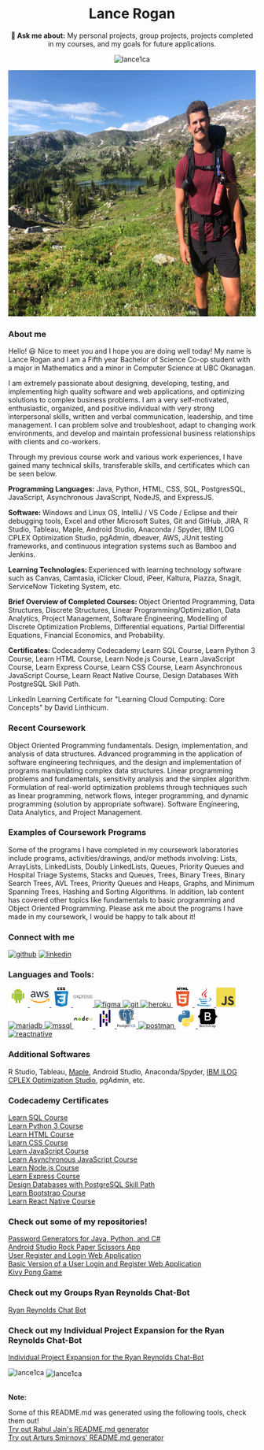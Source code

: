 <h1 align="center"> Lance Rogan </h1>

<p align="center">
  <b>💬 Ask me about:</b> My personal projects, group projects, projects completed in my courses, and my goals for future applications.
  </p>
<p align="center"> <img src="https://komarev.com/ghpvc/?username=lance1ca&label=Profile%20views&color=0e75b6&style=flat" alt="lance1ca" /> </p>

<p align="center"><img src="https://github.com/lance1ca/lance1ca/blob/main/images/LR%20-%20Hiking.jpeg" alt="hiking" width="700" height="500" /></p>

<h3>About me</h3>
<p>
  
Hello! 😃 Nice to meet you and I hope you are doing well today! My name is Lance Rogan and I am a Fifth year Bachelor of Science Co-op student with a major in Mathematics and a minor in Computer Science at UBC Okanagan.

I am extremely passionate about designing, developing, testing, and implementing high quality software and web applications, and optimizing solutions to complex business problems. I am a very self-motivated, enthusiastic, organized, and positive individual with very strong interpersonal skills, written and verbal communication, leadership, and time management. I can problem solve and troubleshoot, adapt to changing work environments, and develop and maintain professional business relationships with clients and co-workers.

Through my previous course work and various work experiences, I have gained many technical skills, transferable skills, and certificates which can be seen below.

<b>Programming Languages:</b>
Java, Python, HTML, CSS, SQL, PostgresSQL, JavaScript, Asynchronous JavaScript, NodeJS, and ExpressJS.

<b>Software: </b>
Windows and Linux OS, IntelliJ / VS Code / Eclipse and their debugging tools, Excel and other Microsoft Suites, Git and GitHub, JIRA, R Studio, Tableau, Maple, Android Studio, Anaconda / Spyder, IBM ILOG CPLEX Optimization Studio, pgAdmin, dbeaver, AWS, JUnit testing frameworks, and continuous integration systems such as Bamboo and Jenkins.

<b>Learning Technologies: </b>
Experienced with learning technology software such as Canvas, Camtasia, iClicker Cloud, iPeer, Kaltura, Piazza, Snagit, ServiceNow Ticketing System, etc.

<b>Brief Overview of Completed Courses: </b>
Object Oriented Programming, Data Structures, Discrete Structures, Linear Programming/Optimization, Data Analytics, Project Management, Software Engineering, Modelling of Discrete Optimization Problems, Differential equations, Partial Differential Equations, Financial Economics, and Probability.

<b>Certificates: </b>
Codecademy Codecademy Learn SQL Course, Learn Python 3 Course, Learn HTML Course, Learn Node.js Course, Learn JavaScript Course, Learn Express Course, Learn CSS Course, Learn Asynchronous JavaScript Course, Learn React Native Course, Design Databases With PostgreSQL Skill Path.

LinkedIn Learning Certificate for "Learning Cloud Computing: Core Concepts" by David Linthicum.

</p>


<h3>Recent Coursework</h3>
<p>
  
Object Oriented Programming fundamentals. Design, implementation, and analysis of data structures. Advanced programming in the application of software engineering techniques, and the design and implementation of programs manipulating complex data structures. Linear programming problems and fundamentals, sensitivity analysis and the simplex algorithm. Formulation of real-world optimization problems through techniques such as linear programming, network flows, integer programming, and dynamic programming (solution by appropriate software). Software Engineering, Data Analytics, and Project Management.

</p>

<h3>Examples of Coursework Programs</h3>
<p>
  
Some of the programs I have completed in my coursework laboratories include programs, activities/drawings, and/or methods involving: Lists, ArrayLists, LinkedLists, Doubly LinkedLists, Queues, Priority Queues and Hospital Triage Systems, Stacks and Queues, Trees, Binary Trees, Binary Search Trees, AVL Trees, Priority Queues and Heaps, Graphs, and Minimum Spanning Trees, Hashing and Sorting Algorithms. In addition, lab content has covered other topics like fundamentals to basic programming and Object Oriented Programming. Please ask me about the programs I have made in my coursework, I would be happy to talk about it!

</p>

<h3 align="left">Connect with me</h3>

[<img src='https://cdn.jsdelivr.net/npm/simple-icons@3.0.1/icons/github.svg' alt='github' height='40'>](https://github.com/lance1ca)  [<img src='https://raw.githubusercontent.com/rahuldkjain/github-profile-readme-generator/master/src/images/icons/Social/linked-in-alt.svg' alt='linkedin' height='40'>](https://www.linkedin.com/in/lance-rogan/)  

<h3 align="left">Languages and Tools:</h3>
<p align="left"> <a href="https://developer.android.com" target="_blank" rel="noreferrer"> <img src="https://raw.githubusercontent.com/devicons/devicon/master/icons/android/android-original-wordmark.svg" alt="android" width="40" height="40"/> </a> <a href="https://aws.amazon.com" target="_blank" rel="noreferrer"> <img src="https://raw.githubusercontent.com/devicons/devicon/master/icons/amazonwebservices/amazonwebservices-original-wordmark.svg" alt="aws" width="40" height="40"/> </a> <a href="https://www.w3schools.com/css/" target="_blank" rel="noreferrer"> <img src="https://raw.githubusercontent.com/devicons/devicon/master/icons/css3/css3-original-wordmark.svg" alt="css3" width="40" height="40"/> </a> <a href="https://expressjs.com" target="_blank" rel="noreferrer"> <img src="https://raw.githubusercontent.com/devicons/devicon/master/icons/express/express-original-wordmark.svg" alt="express" width="40" height="40"/> </a> <a href="https://www.figma.com/" target="_blank" rel="noreferrer"> <img src="https://www.vectorlogo.zone/logos/figma/figma-icon.svg" alt="figma" width="40" height="40"/> </a> <a href="https://git-scm.com/" target="_blank" rel="noreferrer"> <img src="https://www.vectorlogo.zone/logos/git-scm/git-scm-icon.svg" alt="git" width="40" height="40"/> </a> <a href="https://heroku.com" target="_blank" rel="noreferrer"> <img src="https://www.vectorlogo.zone/logos/heroku/heroku-icon.svg" alt="heroku" width="40" height="40"/> </a> <a href="https://www.w3.org/html/" target="_blank" rel="noreferrer"> <img src="https://raw.githubusercontent.com/devicons/devicon/master/icons/html5/html5-original-wordmark.svg" alt="html5" width="40" height="40"/> </a>  <a href="https://www.java.com" target="_blank" rel="noreferrer"> <img src="https://raw.githubusercontent.com/devicons/devicon/master/icons/java/java-original.svg" alt="java" width="40" height="40"/> </a><a href="https://developer.mozilla.org/en-US/docs/Web/JavaScript" target="_blank" rel="noreferrer"> <img src="https://raw.githubusercontent.com/devicons/devicon/master/icons/javascript/javascript-original.svg" alt="javascript" width="40" height="40"/> </a><br> <a href="https://mariadb.org/" target="_blank" rel="noreferrer"> <img src="https://www.vectorlogo.zone/logos/mariadb/mariadb-icon.svg" alt="mariadb" width="40" height="40"/> </a> <a href="https://www.microsoft.com/en-us/sql-server" target="_blank" rel="noreferrer"> <img src="https://www.svgrepo.com/show/303229/microsoft-sql-server-logo.svg" alt="mssql" width="40" height="40"/> </a> <a href="https://nodejs.org" target="_blank" rel="noreferrer"> <img src="https://raw.githubusercontent.com/devicons/devicon/master/icons/nodejs/nodejs-original-wordmark.svg" alt="nodejs" width="40" height="40"/> </a> <a href="https://pandas.pydata.org/" target="_blank" rel="noreferrer"> <img src="https://raw.githubusercontent.com/devicons/devicon/2ae2a900d2f041da66e950e4d48052658d850630/icons/pandas/pandas-original.svg" alt="pandas" width="40" height="40"/> </a> <a href="https://www.postgresql.org" target="_blank" rel="noreferrer"> <img src="https://raw.githubusercontent.com/devicons/devicon/master/icons/postgresql/postgresql-original-wordmark.svg" alt="postgresql" width="40" height="40"/> </a> <a href="https://postman.com" target="_blank" rel="noreferrer"> <img src="https://www.vectorlogo.zone/logos/getpostman/getpostman-icon.svg" alt="postman" width="40" height="40"/> </a> <a href="https://www.python.org" target="_blank" rel="noreferrer"> <img src="https://raw.githubusercontent.com/devicons/devicon/master/icons/python/python-original.svg" alt="python" width="40" height="40"/> </a><a href="https://getbootstrap.com" target="_blank" rel="noreferrer"> <img src="https://raw.githubusercontent.com/devicons/devicon/master/icons/bootstrap/bootstrap-plain-wordmark.svg" alt="bootstrap" width="40" height="40"/> </a><a href="https://reactnative.dev/" target="_blank" rel="noreferrer"> <img src="https://reactnative.dev/img/header_logo.svg" alt="reactnative" width="40" height="40"/> </a> </p>


<h3 align="left">Additional Softwares</h3>
<p align="left">
  R Studio, Tableau, <a href="https://www.maplesoft.com/" target="_blank" rel="noreferrer">Maple</a>, Android Studio, Anaconda/Spyder, <a href="https://www.ibm.com/ca-en/products/ilog-cplex-optimization-studio" target="_blank" rel="noreferrer">IBM ILOG CPLEX Optimization Studio</a>, pgAdmin, etc.
  
  

  
  <h3 align="left">Codecademy Certificates</h3>

  <a href="https://github.com/lance1ca/lance1ca/blob/main/images/Learn%20SQL%20Course%20-%20Lance%20Rogan%20_%20Codecademy.pdf">Learn SQL Course</a>
    <br>
  <a href="https://github.com/lance1ca/lance1ca/blob/main/images/Learn%20Python%203%20-%20Lance%20Rogan%20-%20Codecademy.pdf">Learn Python 3 Course</a>
 <br>
  <a href="https://github.com/lance1ca/lance1ca/blob/main/images/Learn%20HTML%20-%20Lance%20Rogan%20-%20Codecademy.pdf">Learn HTML Course</a>
  <br>
  <a href="https://github.com/lance1ca/lance1ca/blob/main/images/Learn%20CSS%20Course%20Certificate.pdf">Learn CSS Course</a>
 <br>
  <a href="https://github.com/lance1ca/lance1ca/blob/main/images/Learn%20JavaScript%20Course%20Certificate.pdf">Learn JavaScript Course</a>
   <br>
  <a href="https://github.com/lance1ca/lance1ca/blob/main/images/Learn%20Asynchronous%20JavaScriptCourse%20Certificate.pdf">Learn Asynchronous JavaScript Course</a>
   <br>
  <a href="https://github.com/lance1ca/lance1ca/blob/main/images/Learn%20NodeJS%20Course%20Certificate.pdf">Learn Node.js Course</a>
   <br>
  <a href="https://github.com/lance1ca/lance1ca/blob/main/images/Learn%20ExpressJS%20Course%20Certificate.pdf">Learn Express Course</a>
  <br>
  <a href="https://github.com/lance1ca/lance1ca/blob/main/images/Design%20Databases%20With%20PostgreSQL%20_%20Codecademy.pdf">Design Databases with PostgreSQL Skill Path</a>
  <br>
   <a href="https://github.com/lance1ca/lance1ca/blob/main/images/Learn%20Bootstrap%20_%20Codecademy.pdf">Learn Bootstrap Course</a>
    <br>
   <a href="https://github.com/lance1ca/lance1ca/blob/main/images/Learn%20React%20Native%20Course%20-%20Lance%20Rogan%20-%20Codecademy.pdf">Learn React Native Course</a>
  
  
   <h3 align="left">Check out some of my repositories!</h3>
  <a href="https://github.com/lance1ca/Password-Generators">Password Generators for Java, Python, and C#</a>
  <br>
  <a href="https://github.com/lance1ca/RockPaperScissorsApp">Android Studio Rock Paper Scissors App</a>
  <br>
  <a href="https://github.com/lance1ca/ClientLoginWebApp">User Register and Login Web Application </a>
  <br>
  <a href="https://github.com/lance1ca/UserLoginTutorial">Basic Version of a User Login and Register Web Application</a>
   <br>
  <a href="https://github.com/lance1ca/KivyPongGame">Kivy Pong Game</a>
  
 
  <h3 align="left">Check out my Groups Ryan Reynolds Chat-Bot</h3>
 <a href="https://github.com/Cosc310Group10/ChatBot">Ryan Reynolds Chat Bot</a>
  
  <h3 align="left">Check out my Individual Project Expansion for the Ryan Reynolds Chat-Bot</h3>
 <a href="https://github.com/lance1ca/Chat-Bot">Individual Project Expansion for the Ryan Reynolds Chat-Bot</a>
  
  
</p>

<p><img align="left" src="https://github-readme-stats.vercel.app/api/top-langs?username=lance1ca&show_icons=true&locale=en&layout=compact" alt="lance1ca" /></p>

<p>&nbsp;<img align="center" src="https://github-readme-stats.vercel.app/api?username=lance1ca&show_icons=true&locale=en" alt="lance1ca" /></p>

<br>
<b>Note:</b>
<p>Some of this README.md was generated using the following tools, check them out!<br>
<a href="https://github.com/rahuldkjain/github-profile-readme-generator">Try out Rahul Jain's README.md generator</a> <br>
<a href="https://github.com/arturssmirnovs/github-profile-readme-generator">Try out Arturs Smirnovs' README.md generator</a></p>
